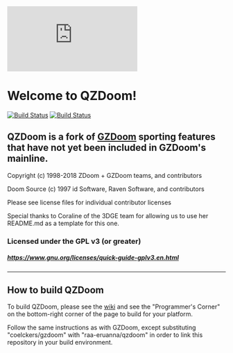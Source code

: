 [![QZDoom Logo](https://forum.drdteam.org/download/file.php?id=3080)](https://zdoom.org/)
# Welcome to QZDoom!

[![Build Status](https://ci.appveyor.com/api/projects/status/github/raa-eruanna/qzdoom?branch=master&svg=true)](https://ci.appveyor.com/project/raa-eruanna/qzdoom) [![Build Status](https://travis-ci.org/raa-eruanna/qzdoom.svg?branch=master)](https://travis-ci.org/raa-eruanna/qzdoom)

## QZDoom is a fork of [GZDoom](https://github.com/coelckers/gzdoom) sporting features that have not yet been included in GZDoom's mainline.

Copyright (c) 1998-2018 ZDoom + GZDoom teams, and contributors

Doom Source (c) 1997 id Software, Raven Software, and contributors

Please see license files for individual contributor licenses

Special thanks to Coraline of the 3DGE team for allowing us to use her README.md as a template for this one.

### Licensed under the GPL v3 (or greater)
##### https://www.gnu.org/licenses/quick-guide-gplv3.en.html
---

## How to build QZDoom

To build QZDoom, please see the [wiki](https://zdoom.org/wiki/) and see the "Programmer's Corner" on the bottom-right corner of the page to build for your platform.

Follow the same instructions as with GZDoom, except substituting "coelckers/gzdoom" with "raa-eruanna/qzdoom" in order to link this repository in your build environment.
